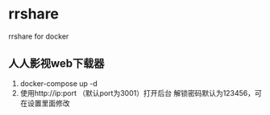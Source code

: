 # rrshare
rrshare for docker

## 人人影视web下载器
1. docker-compose up -d
2. 使用http://ip:port （默认port为3001）打开后台  解锁密码默认为123456，可在设置里面修改
